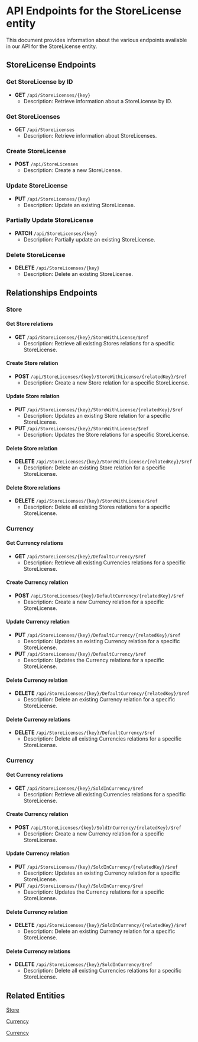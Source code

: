 # API Endpoints for the StoreLicense entity

This document provides information about the various endpoints available in our API for the StoreLicense entity.

## StoreLicense Endpoints

### Get StoreLicense by ID
- **GET** `/api/StoreLicenses/{key}`
  - Description: Retrieve information about a StoreLicense by ID.
  
### Get StoreLicenses
- **GET** `/api/StoreLicenses`
  - Description: Retrieve information about StoreLicenses.

### Create StoreLicense
- **POST** `/api/StoreLicenses`
  - Description: Create a new StoreLicense.

### Update StoreLicense
- **PUT** `/api/StoreLicenses/{key}`
  - Description: Update an existing StoreLicense.

### Partially Update StoreLicense
- **PATCH** `/api/StoreLicenses/{key}`
  - Description: Partially update an existing StoreLicense.
 
### Delete StoreLicense
- **DELETE** `/api/StoreLicenses/{key}`
  - Description: Delete an existing StoreLicense.

## Relationships Endpoints

### Store

#### Get Store relations
- **GET** `/api/StoreLicenses/{key}/StoreWithLicense/$ref`
  - Description: Retrieve all existing Stores relations for a specific StoreLicense.
  
#### Create Store relation
- **POST** `/api/StoreLicenses/{key}/StoreWithLicense/{relatedKey}/$ref`
  - Description: Create a new Store relation for a specific StoreLicense.
  
#### Update Store relation
- **PUT** `/api/StoreLicenses/{key}/StoreWithLicense/{relatedKey}/$ref`
  - Description: Updates an existing Store relation for a specific StoreLicense.
- **PUT** `/api/StoreLicenses/{key}/StoreWithLicense/$ref`
  - Description: Updates the Store relations for a specific StoreLicense.

#### Delete Store relation
- **DELETE** `/api/StoreLicenses/{key}/StoreWithLicense/{relatedKey}/$ref`
  - Description: Delete an existing Store relation for a specific StoreLicense.

#### Delete Store relations
- **DELETE** `/api/StoreLicenses/{key}/StoreWithLicense/$ref`
  - Description: Delete all existing Stores relations for a specific StoreLicense.

### Currency

#### Get Currency relations
- **GET** `/api/StoreLicenses/{key}/DefaultCurrency/$ref`
  - Description: Retrieve all existing Currencies relations for a specific StoreLicense.
  
#### Create Currency relation
- **POST** `/api/StoreLicenses/{key}/DefaultCurrency/{relatedKey}/$ref`
  - Description: Create a new Currency relation for a specific StoreLicense.
  
#### Update Currency relation
- **PUT** `/api/StoreLicenses/{key}/DefaultCurrency/{relatedKey}/$ref`
  - Description: Updates an existing Currency relation for a specific StoreLicense.
- **PUT** `/api/StoreLicenses/{key}/DefaultCurrency/$ref`
  - Description: Updates the Currency relations for a specific StoreLicense.

#### Delete Currency relation
- **DELETE** `/api/StoreLicenses/{key}/DefaultCurrency/{relatedKey}/$ref`
  - Description: Delete an existing Currency relation for a specific StoreLicense.

#### Delete Currency relations
- **DELETE** `/api/StoreLicenses/{key}/DefaultCurrency/$ref`
  - Description: Delete all existing Currencies relations for a specific StoreLicense.

### Currency

#### Get Currency relations
- **GET** `/api/StoreLicenses/{key}/SoldInCurrency/$ref`
  - Description: Retrieve all existing Currencies relations for a specific StoreLicense.
  
#### Create Currency relation
- **POST** `/api/StoreLicenses/{key}/SoldInCurrency/{relatedKey}/$ref`
  - Description: Create a new Currency relation for a specific StoreLicense.
  
#### Update Currency relation
- **PUT** `/api/StoreLicenses/{key}/SoldInCurrency/{relatedKey}/$ref`
  - Description: Updates an existing Currency relation for a specific StoreLicense.
- **PUT** `/api/StoreLicenses/{key}/SoldInCurrency/$ref`
  - Description: Updates the Currency relations for a specific StoreLicense.

#### Delete Currency relation
- **DELETE** `/api/StoreLicenses/{key}/SoldInCurrency/{relatedKey}/$ref`
  - Description: Delete an existing Currency relation for a specific StoreLicense.

#### Delete Currency relations
- **DELETE** `/api/StoreLicenses/{key}/SoldInCurrency/$ref`
  - Description: Delete all existing Currencies relations for a specific StoreLicense.

## Related Entities

[Store](StoreEndpoints.md)

[Currency](CurrencyEndpoints.md)

[Currency](CurrencyEndpoints.md)

